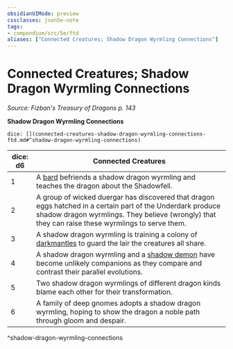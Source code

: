```yaml
---
obsidianUIMode: preview
cssclasses: json5e-note
tags:
- compendium/src/5e/ftd
aliases: ["Connected Creatures; Shadow Dragon Wyrmling Connections"]
---
```

# Connected Creatures; Shadow Dragon Wyrmling Connections
*Source: Fizban's Treasury of Dragons p. 143* 

**Shadow Dragon Wyrmling Connections**

`dice: [](connected-creatures-shadow-dragon-wyrmling-connections-ftd.md#^shadow-dragon-wyrmling-connections)`

| dice: d6 | Connected Creatures |
|----------|---------------------|
| 1 | A [bard](Mechanics/bestiary/humanoid/bard-mpmm.md) befriends a shadow dragon wyrmling and teaches the dragon about the Shadowfell. |
| 2 | A group of wicked duergar has discovered that dragon eggs hatched in a certain part of the Underdark produce shadow dragon wyrmlings. They believe (wrongly) that they can raise these wyrmlings to serve them. |
| 3 | A shadow dragon wyrmling is training a colony of [darkmantles](Mechanics/bestiary/monstrosity/darkmantle.md) to guard the lair the creatures all share. |
| 4 | A shadow dragon wyrmling and a [shadow demon](Mechanics/bestiary/fiend/shadow-demon.md) have become unlikely companions as they compare and contrast their parallel evolutions. |
| 5 | Two shadow dragon wyrmlings of different dragon kinds blame each other for their transformation. |
| 6 | A family of deep gnomes adopts a shadow dragon wyrmling, hoping to show the dragon a noble path through gloom and despair. |
^shadow-dragon-wyrmling-connections
